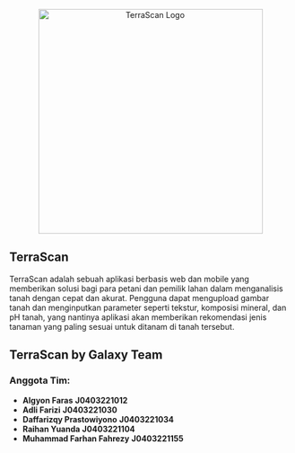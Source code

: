 <p align="center"><a href="https://terrascan.rf.gd" target="_blank"><img src="https://firebasestorage.googleapis.com/v0/b/terrascan-15ee0.appspot.com/o/logo.svg?alt=media&token=c2d54653-8a35-41a5-98bb-92ff58019bdb" width="400" alt="TerraScan Logo"></a></p>

## TerraScan

TerraScan adalah sebuah aplikasi berbasis web dan mobile yang memberikan solusi bagi para petani dan pemilik lahan dalam menganalisis tanah dengan cepat dan akurat. Pengguna dapat mengupload gambar tanah dan menginputkan parameter seperti tekstur, komposisi mineral, dan pH tanah, yang nantinya aplikasi akan memberikan rekomendasi jenis tanaman yang paling sesuai untuk ditanam di tanah tersebut.

## TerraScan by Galaxy Team

### Anggota Tim:
- **Algyon Faras**              **J0403221012**
- **Adli Farizi**               **J0403221030**
- **Daffarizqy Prastowiyono**   **J0403221034**
- **Raihan Yuanda**             **J0403221104**
- **Muhammad Farhan Fahrezy**   **J0403221155**

